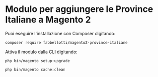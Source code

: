 # Modulo per aggiungere le Province Italiane a Magento 2
Puoi eseguire l'installazione con Composer digitando:

`composer require fabbellotti/magento2-province-italiane`

Attiva il modulo dalla CLI digitando:

`php bin/magento setup:upgrade`

`php bin/magento cache:clean`
